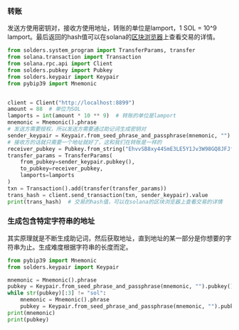 ### 转账
发送方使用密钥对，接收方使用地址，转账的单位是lamport，1 SOL = 10^9 lamport。最后返回的hash值可以在solana的[区块浏览器](https://solscan.io/?cluster=custom&customUrl=http://127.0.0.1:8899)上查看交易的详情。

```python
from solders.system_program import TransferParams, transfer
from solana.transaction import Transaction
from solana.rpc.api import Client
from solders.pubkey import Pubkey
from solders.keypair import Keypair
from pybip39 import Mnemonic


client = Client("http://localhost:8899")
amount = 88  # 单位为SOL
lamports = int(amount * 10 ** 9)  # 转账的单位是lamport
mnemonic = Mnemonic().phrase
# 发送方需要授权，所以发送方需要通过助记词生成密钥对
sender_keypair = Keypair.from_seed_phrase_and_passphrase(mnemonic, "")
# 接收方的话就只需要一个地址就好了，这和我们在转账是一样的
receiver_pubkey = Pubkey.from_string("EhvvSB8xy44SmE3LE5Y1Jv3W98GQ8JFJfYv1ZUinzULQ")
transfer_params = TransferParams(
    from_pubkey=sender_keypair.pubkey(),
    to_pubkey=receiver_pubkey,
    lamports=lamports
)
txn = Transaction().add(transfer(transfer_params))
trans_hash = client.send_transaction(txn, sender_keypair).value
print(trans_hash)  # 交易的hash值，可以在solana的区块浏览器上查看交易的详情
```


### 生成包含特定字符串的地址
其实原理就是不断生成助记词，然后获取地址，直到地址的某一部分是你想要的字符串为止。生成难度根据字符串的长度而定。

```python
from pybip39 import Mnemonic
from solders.keypair import Keypair

mnemonic = Mnemonic().phrase
pubkey = Keypair.from_seed_phrase_and_passphrase(mnemonic, "").pubkey()
while str(pubkey)[:3] != "sol":
    mnemonic = Mnemonic().phrase
    pubkey = Keypair.from_seed_phrase_and_passphrase(mnemonic, "").pubkey()
print(mnemonic)
print(pubkey)
```

